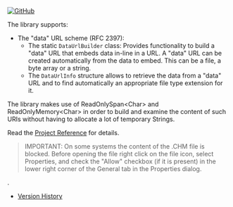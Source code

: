 [![GitHub](https://img.shields.io/github/license/FolkerKinzel/Uris)](https://github.com/FolkerKinzel/Uris/blob/master/LICENSE)

The library supports:
* The "data" URL scheme (RFC 2397):
  * The static `DataUrlBuilder` class: Provides functionality to build a "data" URL that embeds data in-line in a URL. A "data" URL can be created automatically from the data to embed. This can be a file, a byte array or a string. 
  * The `DataUrlInfo` structure allows to retrieve the data from a "data" URL and to find automatically an appropriate file type extension for it.

The library makes use of ReadOnlySpan&lt;Char&gt; and ReadOnlyMemory&lt;Char&gt; in order to build and examine the 
content of such URIs without having to allocate a lot of temporary Strings.

Read the [Project Reference](https://github.com/FolkerKinzel/Uris/blob/master/ProjectReference/1.0.0-beta.2/FolkerKinzel.Uris.Reference.en.chm) for details.

> IMPORTANT: On some systems the content of the .CHM file is blocked. Before opening the file right click on the file icon, select Properties, and check the "Allow" checkbox (if it is present) in the lower right corner of the General tab in the Properties dialog.

.
- [Version History](https://github.com/FolkerKinzel/Uris/releases)

